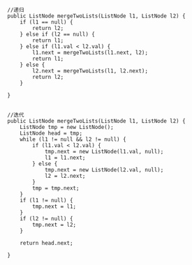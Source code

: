     //递归
    public ListNode mergeTwoLists(ListNode l1, ListNode l2) {
        if (l1 == null) {
            return l2;
        } else if (l2 == null) {
            return l1;
        } else if (l1.val < l2.val) {
            l1.next = mergeTwoLists(l1.next, l2);
            return l1;
        } else {
            l2.next = mergeTwoLists(l1, l2.next);
            return l2;
        }

    }
    
    
    //迭代
    public ListNode mergeTwoLists(ListNode l1, ListNode l2) {
        ListNode tmp = new ListNode();
        ListNode head = tmp;
        while (l1 != null && l2 != null) {
            if (l1.val < l2.val) {
                tmp.next = new ListNode(l1.val, null);
                l1 = l1.next;
            } else {
                tmp.next = new ListNode(l2.val, null);
                l2 = l2.next;
            }
            tmp = tmp.next;
        }
        if (l1 != null) {
            tmp.next = l1;
        }
        if (l2 != null) {
            tmp.next = l2;
        }

        return head.next;

    }
